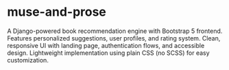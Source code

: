# muse-and-prose
A Django-powered book recommendation engine with Bootstrap 5 frontend. Features personalized suggestions, user profiles, and rating system. Clean, responsive UI with landing page, authentication flows, and accessible design. Lightweight implementation using plain CSS (no SCSS) for easy customization.
